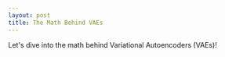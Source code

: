 ```yaml
---
layout: post
title: The Math Behind VAEs
---
```


Let's dive into the math behind Variational Autoencoders (VAEs)!